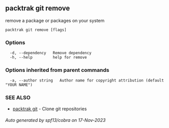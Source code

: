 ## packtrak git remove

remove a package or packages on your system

```
packtrak git remove [flags]
```

### Options

```
  -d, --dependency   Remove dependency
  -h, --help         help for remove
```

### Options inherited from parent commands

```
  -a, --author string   Author name for copyright attribution (default "YOUR NAME")
```

### SEE ALSO

* [packtrak git](packtrak_git.md)	 - Clone git repositories

###### Auto generated by spf13/cobra on 17-Nov-2023
